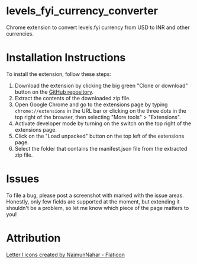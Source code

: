 # levels_fyi_currency_converter
Chrome extension to convert levels.fyi currency from USD to INR and other currencies.

# Installation Instructions
To install the extension, follow these steps:
1. Download the extension by clicking the big green "Clone or download" button on the [GitHub repository](https://github.com/grubdragon/levels_fyi_currency_converter).
2. Extract the contents of the downloaded zip file.
3. Open Google Chrome and go to the extensions page by typing `chrome://extensions` in the URL bar or clicking on the three dots in the top right of the browser, then selecting "More tools" > "Extensions".
4. Activate developer mode by turning on the switch on the top right of the extensions page.
5. Click on the "Load unpacked" button on the top left of the extensions page.
6. Select the folder that contains the manifest.json file from the extracted zip file.

# Issues
To file a bug, please post a screenshot with marked with the issue areas. Honestly, only few fields are supported at the moment, but extending it shouldn't be a problem, so let me know which piece of the page matters to you!

# Attribution
<a href="https://www.flaticon.com/free-icons/letter-l" title="letter l icons">Letter l icons created by NajmunNahar - Flaticon</a>
